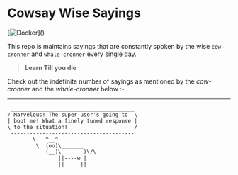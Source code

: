 # Cowsay Wise Sayings

[![Docker](https://cdn.vox-cdn.com/thumbor/fbrTLtxuP2D29o8VJUaE-u3NKfU=/0x0:792x613/1200x800/filters:focal(300x237:426x363)/cdn.vox-cdn.com/uploads/chorus_image/image/59850273/Docker_logo_011.0.png)]()


This repo is maintains sayings that are constantly spoken by the wise `cow-cronner` and `whale-cronner` every single day.




> **Learn Till you die**


Check out the indefinite number of sayings as mentioned by the *cow-cronner* and the *whale-cronner* below :-

---
```
 _______________________________________
/ Marvelous! The super-user's going to  \
| boot me! What a finely tuned response |
\ to the situation!                     /
 ---------------------------------------
        \   ^__^
         \  (oo)\_______
            (__)\       )\/\
                ||----w |
                ||     ||
```
